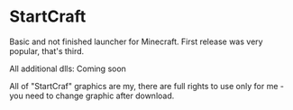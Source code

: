 # StartCraft
Basic and not finished launcher for Minecraft. First release was very popular, that's third.

All additional dlls:
Coming soon

All of "StartCraf" graphics are my, there are full rights to use only for me - you need to change graphic after download.
